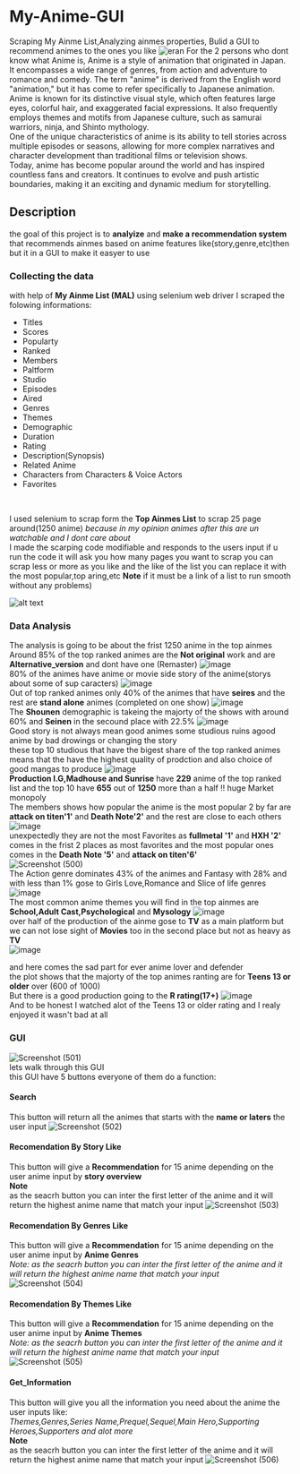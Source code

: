 # My-Anime-GUI
Scraping My Ainme List,Analyzing ainmes properties, Bulid a GUI to recommend animes to the ones you like
![eran](https://user-images.githubusercontent.com/94745919/232258116-71d27e54-aabd-40ac-910d-d344b6aa9184.jpg)
For the 2 persons who dont know what Anime is, Anime is a style of animation that originated in Japan. It encompasses a wide range of genres, from action and adventure to romance and comedy. The term "anime" is derived from the English word "animation," but it has come to refer specifically to Japanese animation.
</br>
Anime is known for its distinctive visual style, which often features large eyes, colorful hair, and exaggerated facial expressions. It also frequently employs themes and motifs from Japanese culture, such as samurai warriors, ninja, and Shinto mythology.
</br>
One of the unique characteristics of anime is its ability to tell stories across multiple episodes or seasons, allowing for more complex narratives and character development than traditional films or television shows.
</br>
Today, anime has become popular around the world and has inspired countless fans and creators. It continues to evolve and push artistic boundaries, making it an exciting and dynamic medium for storytelling.
## Description
the goal of this project is to **analyize** and **make a recommendation system** that recommends ainmes based on anime features like(story,genre,etc)then but it in a GUI to make it easyer to use 
</br>
### Collecting the data 
with help of **My Ainme List (MAL)** using selenium web driver I scraped the folowing informations:
</br>
* Titles
* Scores
* Popularty
* Ranked
* Members
* Paltform
* Studio
* Episodes
* Aired
* Genres
* Themes
* Demographic
* Duration
* Rating
* Description(Synopsis)
* Related Anime
* Characters from Characters & Voice Actors
* Favorites
</br>

I used selenium to scrap form the **Top Ainmes List** to scrap 25 page around(1250 anime) *because in my opinion animes after this are un watchable and I dont care about*
</br>
I made the scarping code modifiable and responds to the users input if u run the code it will ask you how many pages you want to scrap you can scrap less or more as you like and the like of the list you can replace it with the most popular,top aring,etc 
**Note** 
if it must be a link of a list to run smooth without any problems)

![alt text](https://user-images.githubusercontent.com/94745919/232259708-19e05348-7785-4299-9d48-73b742379bb1.jpg)
</br>
### Data Analysis
The analysis is going to be about the frist 1250 anime in the top ainmes
</br>
Around 85% of the top ranked animes are the **Not original** work and are **Alternative_version** and dont have one (Remaster)
![image](https://user-images.githubusercontent.com/94745919/232334713-a4850472-d52c-4659-aa11-7f0053157a9c.png)
</br>
80% of the animes have anime or movie side story of the anime(storys about some of sup caracters)
![image](https://user-images.githubusercontent.com/94745919/232335025-125769c8-a46b-4965-8c21-e2790b73e1cb.png)
</br>
Out of top ranked animes only 40% of the animes that have **seires** and the rest are **stand alone** animes
(completed on one show)
![image](https://user-images.githubusercontent.com/94745919/232335037-3153c3ec-6f76-4222-ba70-22e59be6def8.png)
</br>
The **Shounen** demographic is takeing the majorty of the shows with around 60% and **Seinen** in the secound place with 22.5%
![image](https://user-images.githubusercontent.com/94745919/232335076-868941fa-779f-4372-a0e9-dd0ed21b29fb.png)
</br>
Good story is not always mean good animes some studious ruins agood anime by bad drowings or changing the story 
</br>
these top 10 studious that have the bigest share of the top ranked animes means that the have the highest quality of prodction and also choice of good mangas to produce
![image](https://user-images.githubusercontent.com/94745919/232335633-58e17829-18c0-4e1a-af6a-baaa720b204f.png)
</br>
**Production I.G,Madhouse and Sunrise** have **229** anime of the top ranked list and the top 10 have **655** out of **1250** more than a half !! huge Market monopoly
</br>
The members shows how popular the anime is the most popular 2 by far are **attack on titen'1'** and **Death Note'2'** and the rest are close to each others
![image](https://user-images.githubusercontent.com/94745919/232336398-f4a05c50-0c38-4531-bbfd-a20c6ceaa819.png)
<br>
unexpectedly they are not the most Favorites as **fullmetal '1'** and **HXH '2'** comes in the frist 2 places as most favorites and the most popular ones comes in the **Death Note '5'** and **attack on titen'6'**
<br>
![Screenshot (500)](https://user-images.githubusercontent.com/94745919/232336508-98633c51-15d0-4130-a8e8-6d4b16e483eb.png)
<br>
The Action genre dominates 43% of the animes and Fantasy with 28% and with less than 1% gose to Girls Love,Romance and Slice of life genres
![image](https://user-images.githubusercontent.com/94745919/232336551-761be6dd-ee14-406d-8892-ed1c21db84e3.png)
<br>
The most common anime themes you will find in the top ainmes are **School,Adult Cast,Psychological** and **Mysology**
![image](https://user-images.githubusercontent.com/94745919/232336822-8d97bb3c-1a27-48f2-aa5d-e217f8376d95.png)
<br>
over half of the production of the ainme gose to **TV** as a main platform but we can not lose sight of **Movies** too in the second place but not as heavy as **TV**
<br>
![image](https://user-images.githubusercontent.com/94745919/232336879-00f89036-9c50-4124-b221-7692a2a05980.png)

and here comes the sad part for ever anime lover and defender
<br>
the plot shows that the majorty of the top animes ranting are for **Teens 13 or older** over (600 of 1000)
<br>
But there is a good production going to the **R rating(17+)**
![image](https://user-images.githubusercontent.com/94745919/232336943-9571e145-fe11-49f5-96a5-53ebca0cf494.png)
<br>
And to be honest I watched alot of the Teens 13 or older rating and I realy enjoyed it wasn't bad at all
### GUI
![Screenshot (501)](https://user-images.githubusercontent.com/94745919/232339644-2330f123-cf19-4fd1-addb-14eb9f44eaf9.png)
<br>
lets walk through this GUI
<br>
this GUI have 5 buttons everyone of them do a function:
<br>
#### Search
This button will return all the animes that starts with the **name or laters** the user input
![Screenshot (502)](https://user-images.githubusercontent.com/94745919/232340055-e6d5ed87-69a8-4d1a-b178-af0130cdd551.png)
<br>
#### Recomendation By Story Like
This button will give a **Recommendation** for 15 anime depending on the user anime input by **story overview**
<br> 
**Note**
<br> 
as the seacrh button you can inter the first letter of the anime and it will return the highest anime name that match your input
![Screenshot (503)](https://user-images.githubusercontent.com/94745919/232340566-f6cf9dd9-5141-4a9e-831a-24eac07a2f36.png)
<br> 
#### Recomendation By Genres Like
This button will give a **Recommendation** for 15 anime depending on the user anime input by **Anime Genres**
<br> 
*Note: as the seacrh button you can inter the first letter of the anime and it will return the highest anime name that match your input*
![Screenshot (504)](https://user-images.githubusercontent.com/94745919/232341272-3963f848-f899-4b0f-846c-62d05548d8f7.png)

#### Recomendation By Themes Like
This button will give a **Recommendation** for 15 anime depending on the user anime input by **Anime Themes**
<br> 
*Note: as the seacrh button you can inter the first letter of the anime and it will return the highest anime name that match your input*
![Screenshot (505)](https://user-images.githubusercontent.com/94745919/232341333-6cda7e8f-88ad-4807-b82a-7ebb8dd9e7a5.png)

#### Get_Information
This button will give you all the information you need about the anime the user inputs like:
<br> 
*Themes,Genres,Series Name,Prequel,Sequel,Main Hero,Supporting Heroes,Supporters and alot more*
<br>
**Note** 
<br>
as the seacrh button you can inter the first letter of the anime and it will return the highest anime name that match your input
![Screenshot (506)](https://user-images.githubusercontent.com/94745919/232341401-7e8e4820-44b0-4327-8961-c04a026f50e1.png)
